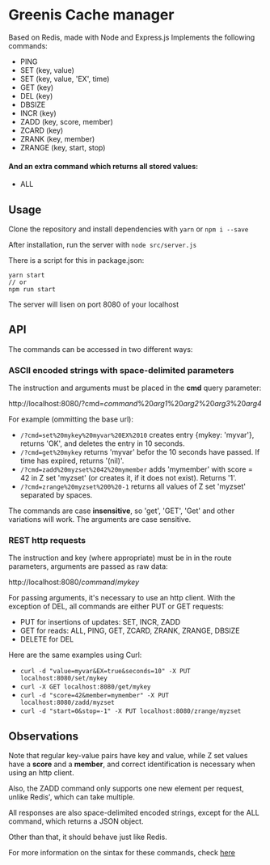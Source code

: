 # Greenis Cache manager

Based on Redis, made with Node and Express.js
Implements the following commands:

- PING
- SET (key, value)
- SET (key, value, 'EX', time)
- GET (key)
- DEL (key)
- DBSIZE
- INCR (key)
- ZADD (key, score, member)
- ZCARD (key)
- ZRANK (key, member)
- ZRANGE (key, start, stop)

#### And an extra command which returns all stored values:

- ALL

## Usage

Clone the repository and install dependencies with
`yarn`
or
`npm i --save`

After installation, run the server with
`node src/server.js`

There is a script for this in package.json:

```
yarn start
// or
npm run start
```

The server will lisen on port 8080 of your localhost

## API

The commands can be accessed in two different ways:

### ASCII encoded strings with space-delimited parameters

The instruction and arguments must be placed in the
**cmd** query parameter:

http://localhost:8080/?cmd=*command*%20*arg1*%20*arg2*%20*arg3*%20*arg4*

For example (ommitting the base url):

- `/?cmd=set%20mykey%20myvar%20EX%2010`
  creates entry {mykey: 'myvar'}, returns 'OK', and deletes the entry in 10 seconds.
- `/?cmd=get%20mykey`
  returns 'myvar' befor the 10 seconds have passed. If time
  has expired, returns '(nil)'.
- `/?cmd=zadd%20myzset%2042%20mymember`
  adds 'mymember' with score = 42 in Z set 'myzset' (or creates it,
  if it does not exist). Returns '1'.
- `/?cmd=zrange%20myzset%200%20-1`
  returns all values of Z set 'myzset' separated by spaces.

The commands are case **insensitive**, so 'get', 'GET', 'Get' and
other variations will work. The arguments are case sensitive.

### REST http requests

The instruction and key (where appropriate) must be in in
the route parameters, arguments are passed as raw data:

http://localhost:8080/*command*/*mykey*

For passing arguments, it's necessary to use an http client.
With the exception of DEL, all commands are either PUT or GET requests:

- PUT for insertions of updates: SET, INCR, ZADD
- GET for reads: ALL, PING, GET, ZCARD, ZRANK, ZRANGE, DBSIZE
- DELETE for DEL

Here are the same examples using Curl:

- `curl -d "value=myvar&EX=true&seconds=10" -X PUT localhost:8080/set/mykey`
- `curl -X GET localhost:8080/get/mykey`
- `curl -d "score=42&member=mymember" -X PUT localhost:8080/zadd/myzset`
- `curl -d "start=0&stop=-1" -X PUT localhost:8080/zrange/myzset`

## Observations

Note that regular key-value pairs have key and value, while
Z set values have a **score** and a **member**, and correct
identification is necessary when using an http client.

Also, the ZADD command only supports one new element per
request, unlike Redis', which can take multiple.

All responses are also space-delimited encoded strings, except
for the ALL command, which returns a JSON object.

Other than that, it should behave just like Redis.

For more information on the sintax for these commands,
check [here](http://redis.io/commands)
